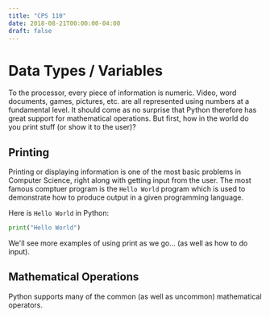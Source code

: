 ```yaml
---
title: "CPS 110"
date: 2018-08-21T00:00:00-04:00
draft: false
---
```


# Data Types / Variables

To the processor, every piece of information is numeric.  Video, word documents, games, pictures, etc. are all represented using numbers at a fundamental level.  It should come as no surprise that Python therefore has great support for mathematical operations.  But first, how in the world do you print stuff (or show it to the user)?

## Printing

Printing or displaying information is one of the most basic problems in Computer Science, right along with getting input from the user.  The most famous comptuer program is the `Hello World` program which is used to demonstrate how to produce output in a given programming language.

Here is `Hello World` in Python:
```py
print("Hello World")
```

We'll see more examples of using print as we go... (as well as how to do input).

## Mathematical Operations

Python supports many of the common (as well as uncommon) mathematical operators.